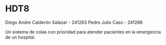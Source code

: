 # HDT8

Diego Andre Calderón Salazar - 241263 
Pedro Julio Caso - 241286

Un sistema de colas con prioridad para atender pacientes en la emergencia de un hospital. 
